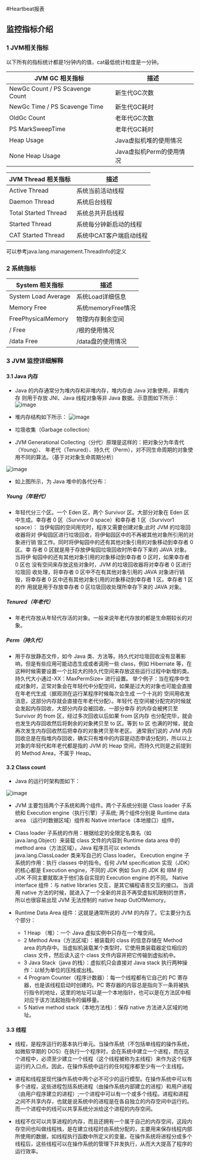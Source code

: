 #Heartbeat报表
## 监控指标介绍
### 1 JVM相关指标

以下所有的指标统计都是1分钟内的值，cat最低统计粒度是一分钟。

JVM GC 相关指标 | 描述
  ---|---
NewGc Count / PS Scavenge Count | 新生代GC次数
NewGc Time / PS Scavenge Time | 新生代GC耗时
OldGc Count | 老年代GC次数
PS MarkSweepTime | 老年代GC耗时
Heap Usage  | Java虚拟机堆的使用情况
None Heap Usage | Java虚拟机Perm的使用情况


JVM Thread 相关指标 | 描述
  ---|---
Active Thread | 系统当前活动线程
Daemon Thread | 系统后台线程
Total Started Thread  | 系统总共开启线程
Started Thread  | 系统每分钟新启动的线程
CAT Started Thread  | 系统中CAT客户端启动线程

可以参考java.lang.management.ThreadInfo的定义 


### 2 系统指标
System 相关指标 | 描述
  ---|---
System Load Average | 系统Load详细信息
Memory Free | 系统memoryFree情况
FreePhysicalMemory | 物理内存剩余空间
/ Free | /根的使用情况
/data Free | /data盘的使用情况



### 3 JVM 监控详细解释

#### 3.1 Java 内存

- Java 的内存通常分为堆内存和非堆内存，堆内存由 Java 对象使用，非堆内存 则用于存放 JNI、Java 线程对象等非 Java 数据。示意图如下所示： 
![image](../../resources/ch1-report/jvm-01.png)


- 堆内存结构如下所示：
![image](../../resources/ch1-report/jvm-02.png)


- 垃圾收集（Garbage collection）

- JVM Generational Collecting（分代）原理是这样的：把对象分为年青代（Young）、 年老代（Tenured）、持久代（Perm），对不同生命周期的对象使用不同的算法。（基于对对象生命周期分析） 

![image](../../resources/ch1-report/jvm-03.png)


- 如上图所示，为 Java 堆中的各代分布：

##### Young（年轻代）

- 年轻代分三个区。一个 Eden 区，两个 Survivor 区。大部分对象在 Eden 区 中生成。幸存者 0 区（Survivor 0 space）和幸存者 1 区（Survivor1 space）： 当伊甸园的空间用完时，程序又需要创建对象;此时 JVM 的垃圾回收器将对 伊甸园区进行垃圾回收，将伊甸园区中的不再被其他对象所引用的对象进行销 毁工作。同时将伊甸园中的还有其他对象引用的对象移动到幸存者 0 区。幸 存者 0 区就是用于存放伊甸园垃圾回收时所幸存下来的 JAVA 对象。当将伊 甸园中的还有其他对象引用的对象移动到幸存者 0 区时，如果幸存者 0 区也 没有空间来存放这些对象时，JVM 的垃圾回收器将对幸存者 0 区进行垃圾回 收处理，将幸存者 0 区中不在有其他对象引用的 JAVA 对象进行销毁，将幸存者 0 区中还有其他对象引用的对象移动到幸存者 1 区。幸存者 1 区的作 用就是用于存放幸存者 0 区垃圾回收处理所幸存下来的 JAVA 对象。

##### Tenured（年老代）

- 年老代存放从年轻代存活的对象。一般来说年老代存放的都是生命期较长的对象。

##### Perm（持久代）

- 用于存放静态文件，如今 Java 类、方法等。持久代对垃圾回收没有显著影响，但是有些应用可能动态生成或者调用一些 class，例如 Hibernate 等，在这种时候需要设置一个比较大的持久代空间来存放这些运行过程中新增的类。持久代大小通过-XX：MaxPermSize= 进行设置。
举个例子：当在程序中生成对象时，正常对象会在年轻代中分配空间，如果是过大的对象也可能会直接在年老代生成（据观测在运行某程序时候每次会生成 一个十兆的 空间用收发消息，这部分内存就会直接在年老代分配）。年轻代 在空间被分配完的时候就会发起内存回收，大部分内存会被回收，一部分幸存 的内存会被拷贝至 Survivor 的 from 区，经过多次回收以后如果 from 区内存 也分配完毕，就会也发生内存回收然后将剩余的对象拷贝至 to 区。等到 to 区 也满的时候，就会再次发生内存回收然后把幸存的对象拷贝至年老区。 通常我们说的 JVM 内存回收总是在指堆内存回收，确实只有堆中的内容是动态申请分配的，所以以上对象的年轻代和年老代都是指的 JVM 的 Heap 空间，而持久代则是之前提到的 Method Area，不属于 Heap。

#### 3.2 Class count

- Java 的运行时架构图如下： 

![image](../../resources/ch1-report/jvm-04.png)


- JVM 主要包括两个子系统和两个组件。两个子系统分别是 Class loader 子系统和 Execution engine（执行引擎）子系统; 两个组件分别是 Runtime data area （运行时数据区域）组件和 Native interface（本地接口）组件。

- Class loader 子系统的作用：根据给定的全限定名类名（如 java.lang.Object）来装载 class 文件的内容到 Runtime data area 中的 method area（方法区域）。Java 程序员可以 extends java.lang.ClassLoader 类来写自己的 Class loader。 Execution engine 子系统的作用：执行 classes 中的指令。任何 JVM specification 实现（JDK）的核心都是 Execution engine，不同的 JDK 例如 Sun 的 JDK 和 IBM 的 JDK 不同主要就取决于他们各自实现的 Execution engine 的不同。 Native interface 组件：与 native libraries 交互，是其它编程语言交互的接口。 当调用 native 方法的时候，就进入了一个全新的并且不再受虚拟机限制的世界，所以也很容易出现 JVM 无法控制的 native heap OutOfMemory。

- Runtime Data Area 组件：这就是通常所说的 JVM 的内存了。它主要分为五个部分：

    - 1 Heap （堆）：一个 Java 虚拟实例中只存在一个堆空间。
    - 2 Method Area（方法区域）：被装载的 class 的信息存储在 Method area 的内存中。当虚拟机装载某个类型时，它使用类装载器定位相应的 class 文件，然后读入这个 class 文件内容并把它传输到虚拟机中。
    - 3 Java Stack（java 的栈）：虚拟机只会直接对 Java stack 执行两种操作：以帧为单位的压栈或出栈。
    - 4 Program Counter（程序计数器）：每一个线程都有它自己的 PC 寄存器，也是该线程启动时创建的。PC 寄存器的内容总是指向下一条将被执行指令的地址，这里的地址可以是一个本地指针，也可以是在方法区中相对应于该方法起始指令的偏移量。
    - 5 Native method stack（本地方法栈）：保存 native 方法进入区域的地址。

#### 3.3 线程

- 线程，是程序运行的基本执行单元。当操作系统（不包括单线程的操作系统，如微软早期的 DOS）在执行一个程序时，会在系统中建立一个进程，而在这个进程中，必须至少建立一个线程（这个线程被称为主线程）来作为这个程序运行的入口点。因此，在操作系统中运行的任何程序都至少有一个主线程。

- 进程和线程是现代操作系统中两个必不可少的运行模型。在操作系统中可以有多个进程，这些进程包括系统进程（由操作系统内部建立的进程）和用户进程（由用户程序建立的进程）;一个进程中可以有一个或多个线程。进程和进程之间不共享内存，也就是说系统中的进程是在各自独立的内存空间中运行的。而一个进程中的线可以共享系统分派给这个进程的内存空间。

- 线程不仅可以共享进程的内存，而且还拥有一个属于自己的内存空间，这段内存空间也叫做线程栈，是在建立线程时由系统分配的，主要用来保存线程内部所使用的数据，如线程执行函数中所定义的变量。在操作系统将进程分成多个线程后，这些线程可以在操作系统的管理下并发执行，从而大大提高了程序的运行效率。

